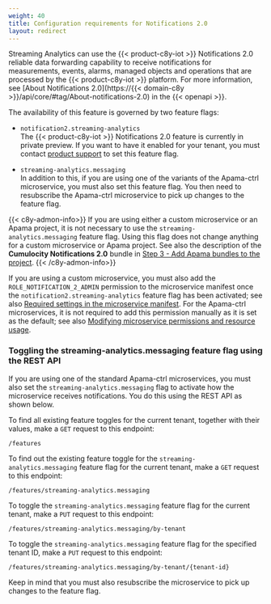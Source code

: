 ```yaml
---
weight: 40
title: Configuration requirements for Notifications 2.0
layout: redirect
---
```

Streaming Analytics can use the {{< product-c8y-iot >}} Notifications 2.0 reliable data forwarding capability to receive notifications for measurements, events, alarms, managed objects and operations that are processed by the {{< product-c8y-iot >}} platform. For more information, see [About Notifications 2.0](https://{{< domain-c8y >}}/api/core/#tag/About-notifications-2.0) in the {{< openapi >}}.

The availability of this feature is governed by two feature flags:

- `notification2.streaming-analytics` <br>
    The {{< product-c8y-iot >}} Notifications 2.0 feature is currently in private preview. If you want to have it enabled for your tenant, you must contact [product support](/additional-resources/contacting-support/) to set this feature flag.

- `streaming-analytics.messaging` <br>
    In addition to this, if you are using one of the variants of the Apama-ctrl microservice, you must also set this feature flag. You then need to resubscribe the Apama-ctrl microservice to pick up changes to the feature flag.
    <!-- For further information on these feature flags and on feature flags in general, see (TODO: this doc has not yet been written). -->

{{< c8y-admon-info>}}
If you are using either a custom microservice or an Apama project, it is not necessary to use the `streaming-analytics.messaging` feature flag. Using this flag does not change anything for a custom microservice or Apama project. See also the description of the **Cumulocity Notifications 2.0** bundle in [Step 3 - Add Apama bundles to the project](/streaming-analytics/epl-apps/#step-3---add-apama-bundles-to-the-project).
{{< /c8y-admon-info>}}

If you are using a custom microservice, you must also add the `ROLE_NOTIFICATION_2_ADMIN` permission to the microservice manifest once the `notification2.streaming-analytics` feature flag has been activated; see also [Required settings in the microservice manifest](/streaming-analytics/epl-apps/#required-settings-in-the-microservice-manifest).
For the Apama-ctrl microservices, it is not required to add this permission manually as it is set as the default; see also [Modifying microservice permissions and resource usage](/streaming-analytics/analytics-customization/#microservice-permissions).

### Toggling the streaming-analytics.messaging feature flag using the REST API

 <!-- TODO: once the feature flag documentation has been written, remove most of this section and replace with a link to the feature flag documentation. -->
If you are using one of the standard Apama-ctrl microservices, you must also set the `streaming-analytics.messaging` flag to activate how the microservice receives notifications. You do this using the REST API as shown below.

To find all existing feature toggles for the current tenant, together with their values, make a `GET` request to this endpoint:

```http
/features
```

To find out the existing feature toggle for the `streaming-analytics.messaging` feature flag for the current tenant, make a `GET` request to this endpoint:

```http
/features/streaming-analytics.messaging
```

To toggle the `streaming-analytics.messaging` feature flag for the current tenant, make a `PUT` request to this endpoint:

```http
/features/streaming-analytics.messaging/by-tenant
```

To toggle the `streaming-analytics.messaging` feature flag for the specified tenant ID, make a `PUT` request to this endpoint:

```http
/features/streaming-analytics.messaging/by-tenant/{tenant-id}
```

Keep in mind that you must also resubscribe the microservice to pick up changes to the feature flag.
